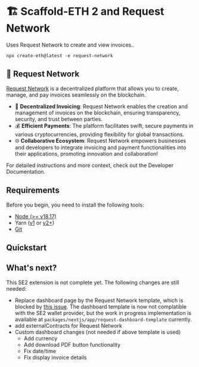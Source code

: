 # 🏗 Scaffold-ETH 2 and Request Network

Uses Request Network to create and view invoices..

```shell
npx create-eth@latest -e request-network
```

## 💸 Request Network

[Request Network](https://request.network/) is a decentralized platform that allows you to create, manage, and pay invoices seamlessly on the blockchain.

- 🧾 **Decentralized Invoicing**: Request Network enables the creation and management of invoices on the blockchain, ensuring transparency, security, and trust between parties.
- 💰 **Efficient Payments**: The platform facilitates swift, secure payments in various cryptocurrencies, providing flexibility for global transactions.
- 🌐 **Collaborative Ecosystem**: Request Network empowers businesses and developers to integrate invoicing and payment functionalities into their applications, promoting innovation and collaboration!

For detailed instructions and more context, check out the Developer Documentation.

## Requirements

Before you begin, you need to install the following tools:

- [Node (>= v18.17)](https://nodejs.org/en/download/)
- Yarn ([v1](https://classic.yarnpkg.com/en/docs/install/) or [v2+](https://yarnpkg.com/getting-started/install))
- [Git](https://git-scm.com/downloads)

## Quickstart



## What's next?

This SE2 extension is not complete yet. The following changes are still needed:

- Replace dashboard page by the Request Network template, which is blocked by [this issue](https://github.com/RequestNetwork/web-components/issues/31). The dashboard template is now not complatible with the SE2 wallet provider, but the work in progress implementation is available at `packages/nextjs/app/request-dashboard-template` currently.
- add externalContracts for Request Network
- Custom dashboard changes (not needed if above template is used)
    - Add currency
    - Add download PDF button functionality
    - Fix date/time
    - Fix display invoice details 

